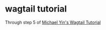# wagtail tutorial 

Through step 5 of [Michael Yin's Wagtail Tutorial](https://blog.michaelyin.info/wagtail-tutorials) 
